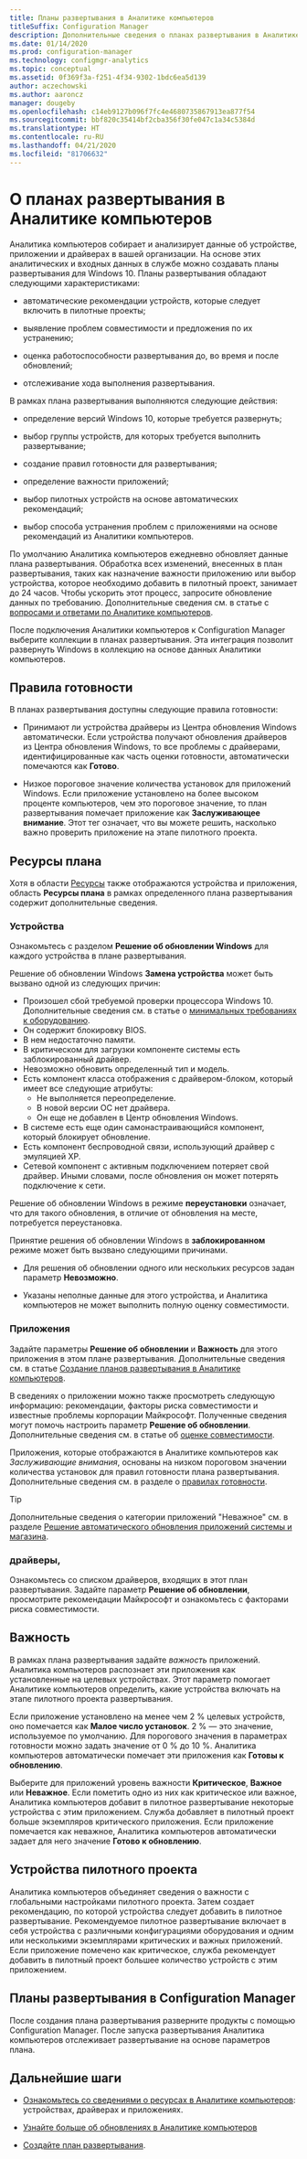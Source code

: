 ```yaml
---
title: Планы развертывания в Аналитике компьютеров
titleSuffix: Configuration Manager
description: Дополнительные сведения о планах развертывания в Аналитике компьютеров.
ms.date: 01/14/2020
ms.prod: configuration-manager
ms.technology: configmgr-analytics
ms.topic: conceptual
ms.assetid: 0f369f3a-f251-4f34-9302-1bdc6ea5d139
author: aczechowski
ms.author: aaroncz
manager: dougeby
ms.openlocfilehash: c14eb9127b096f7fc4e4680735867913ea877f54
ms.sourcegitcommit: bbf820c35414bf2cba356f30fe047c1a34c5384d
ms.translationtype: HT
ms.contentlocale: ru-RU
ms.lasthandoff: 04/21/2020
ms.locfileid: "81706632"
---
```

# <a name="about-deployment-plans-in-desktop-analytics"></a>О планах развертывания в Аналитике компьютеров

Аналитика компьютеров собирает и анализирует данные об устройстве, приложении и драйверах в вашей организации. На основе этих аналитических и входных данных в службе можно создавать планы развертывания для Windows 10. Планы развертывания обладают следующими характеристиками:  

- автоматические рекомендации устройств, которые следует включить в пилотные проекты;  

- выявление проблем совместимости и предложения по их устранению;  

- оценка работоспособности развертывания до, во время и после обновлений;  

- отслеживание хода выполнения развертывания.  

В рамках плана развертывания выполняются следующие действия:  

- определение версий Windows 10, которые требуется развернуть;  

- выбор группы устройств, для которых требуется выполнить развертывание;  

- создание правил готовности для развертывания;  

- определение важности приложений;  

- выбор пилотных устройств на основе автоматических рекомендаций;  

- выбор способа устранения проблем с приложениями на основе рекомендаций из Аналитики компьютеров.  

По умолчанию Аналитика компьютеров ежедневно обновляет данные плана развертывания. Обработка всех изменений, внесенных в план развертывания, таких как назначение важности приложению или выбор устройства, которое необходимо добавить в пилотный проект, занимает до 24 часов. Чтобы ускорить этот процесс, запросите обновление данных по требованию. Дополнительные сведения см. в статье с [вопросами и ответами по Аналитике компьютеров](faq.md#can-i-reduce-the-amount-of-time-it-takes-for-data-to-refresh-in-my-desktop-analytics-portal).  

После подключения Аналитики компьютеров к Configuration Manager выберите коллекции в планах развертывания. Эта интеграция позволит развернуть Windows в коллекцию на основе данных Аналитики компьютеров.



## <a name="readiness-rules"></a>Правила готовности

В планах развертывания доступны следующие правила готовности:

- Принимают ли устройства драйверы из Центра обновления Windows автоматически. Если устройства получают обновления драйверов из Центра обновления Windows, то все проблемы с драйверами, идентифицированные как часть оценки готовности, автоматически помечаются как **Готово**.  

- Низкое пороговое значение количества установок для приложений Windows. Если приложение установлено на более высоком проценте компьютеров, чем это пороговое значение, то план развертывания помечает приложение как **Заслуживающее внимание**. Этот тег означает, что вы можете решить, насколько важно проверить приложение на этапе пилотного проекта.  


## <a name="plan-assets"></a>Ресурсы плана

<!-- 4670224 -->

Хотя в области [Ресурсы](about-assets.md) также отображаются устройства и приложения, область **Ресурсы плана** в рамках определенного плана развертывания содержит дополнительные сведения.

### <a name="devices"></a>Устройства

Ознакомьтесь с разделом **Решение об обновлении Windows** для каждого устройства в плане развертывания.

Решение об обновлении Windows **Замена устройства** может быть вызвано одной из следующих причин:

- Произошел сбой требуемой проверки процессора Windows 10. Дополнительные сведения см. в статье о [минимальных требованиях к оборудованию](https://docs.microsoft.com/windows-hardware/design/minimum/minimum-hardware-requirements-overview#31-processor).
- Он содержит блокировку BIOS.
- В нем недостаточно памяти.
- В критическом для загрузки компоненте системы есть заблокированный драйвер.
- Невозможно обновить определенный тип и модель.
- Есть компонент класса отображения с драйвером-блоком, который имеет все следующие атрибуты:
    - Не выполняется переопределение.
    - В новой версии ОС нет драйвера.
    - Он еще не добавлен в Центр обновления Windows.
- В системе есть еще один самонастраивающийся компонент, который блокирует обновление.
- Есть компонент беспроводной связи, использующий драйвер с эмуляцией XP.
- Сетевой компонент с активным подключением потеряет свой драйвер. Иными словами, после обновления он может потерять подключение к сети.

Решение об обновлении Windows в режиме **переустановки** означает, что для такого обновления, в отличие от обновления на месте, потребуется переустановка. 

Принятие решения об обновлении Windows в **заблокированном** режиме может быть вызвано следующими причинами.

- Для решения об обновлении одного или нескольких ресурсов задан параметр **Невозможно**.

- Указаны неполные данные для этого устройства, и Аналитика компьютеров не может выполнить полную оценку совместимости.

### <a name="apps"></a>Приложения

Задайте параметры **Решение об обновлении** и **Важность** для этого приложения в этом плане развертывания. Дополнительные сведения см. в статье [Создание планов развертывания в Аналитике компьютеров](create-deployment-plans.md).

В сведениях о приложении можно также просмотреть следующую информацию: рекомендации, факторы риска совместимости и известные проблемы корпорации Майкрософт. Полученные сведения могут помочь настроить параметр **Решение об обновлении**. Дополнительные сведения см. в статье об [оценке совместимости](compat-assessment.md).

Приложения, которые отображаются в Аналитике компьютеров как *Заслуживающие внимания*, основаны на низком пороговом значении количества установок для правил готовности плана развертывания. Дополнительные сведения см. в разделе о [правилах готовности](create-deployment-plans.md#readiness-rules).

   > [!Tip]
   > Дополнительные сведения о категории приложений "Неважное" см. в разделе [Решение автоматического обновления приложений системы и магазина](about-assets.md#bkmk_plan-autoapp). <!-- 3587232 -->


### <a name="drivers"></a>драйверы,

Ознакомьтесь со списком драйверов, входящих в этот план развертывания. Задайте параметр **Решение об обновлении**, просмотрите рекомендации Майкрософт и ознакомьтесь с факторами риска совместимости.


## <a name="importance"></a>Важность

В рамках плана развертывания задайте *важность* приложений. Аналитика компьютеров распознает эти приложения как установленные на целевых устройствах. Этот параметр помогает Аналитике компьютеров определить, какие устройства включать на этапе пилотного проекта развертывания.

Если приложение установлено на менее чем 2 % целевых устройств, оно помечается как **Малое число установок**. 2 % — это значение, используемое по умолчанию. Для порогового значения в параметрах готовности можно задать значение от 0 % до 10 %. Аналитика компьютеров автоматически помечает эти приложения как **Готовы к обновлению**.  

Выберите для приложений уровень важности **Критическое**, **Важное** или **Неважное**. Если пометить одно из них как критическое или важное, Аналитика компьютеров добавит в пилотное развертывание некоторые устройства с этим приложением. Служба добавляет в пилотный проект больше экземпляров критического приложения. Если приложение помечается как неважное, Аналитика компьютеров автоматически задает для него значение **Готово к обновлению**.



## <a name="pilot-devices"></a>Устройства пилотного проекта

Аналитика компьютеров объединяет сведения о важности с глобальными настройками пилотного проекта. Затем создает рекомендацию, по которой устройства следует добавить в пилотное развертывание. Рекомендуемое пилотное развертывание включает в себя устройства с различными конфигурациями оборудования и одним или несколькими экземплярами критических и важных приложений. Если приложение помечено как критическое, служба рекомендует добавить в пилотный проект большее количество устройств с этим приложением.



## <a name="deployment-plans-in-configuration-manager"></a>Планы развертывания в Configuration Manager

После создания плана развертывания разверните продукты с помощью Configuration Manager. После запуска развертывания Аналитика компьютеров отслеживает развертывание на основе параметров плана.


## <a name="next-steps"></a>Дальнейшие шаги

- [Ознакомьтесь со сведениями о ресурсах в Аналитике компьютеров](about-assets.md): устройствах, драйверах и приложениях.  

- [Узнайте больше об обновлениях в Аналитике компьютеров](about-updates.md)  

- [Создайте план развертывания](create-deployment-plans.md).  
